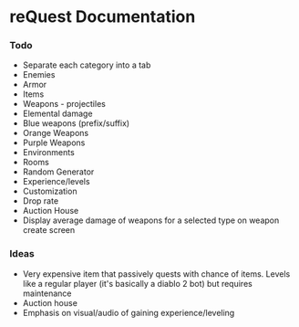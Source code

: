 <div>
  <h1>reQuest Documentation</h1>
  <h3>Todo</h3>
  <ul>
    <li>Separate each category into a tab</li>
    <li>Enemies</li>
    <li>Armor</li>
    <li>Items</li>
    <li>Weapons - projectiles</li>
    <li>Elemental damage</li>
    <li>Blue weapons (prefix/suffix)</li>
    <li>Orange Weapons</li>
    <li>Purple Weapons</li>
    <li>Environments</li>
    <li>Rooms</li>
    <li>Random Generator</li>
    <li>Experience/levels</li>
    <li>Customization</li>
    <li>Drop rate</li>
    <li>Auction House</li>
    <li>Display average damage of weapons for a selected type on weapon create screen</li>
  </ul>

  <h3>Ideas</h3>
  <ul>
    <li>Very expensive item that passively quests with chance of items. Levels like a regular player (it's basically a diablo 2 bot) but requires maintenance</li>
    <li>Auction house</li>
    <li>Emphasis on visual/audio of gaining experience/leveling</li>
  </ul>

</div>
